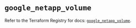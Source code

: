 # `google_netapp_volume`

Refer to the Terraform Registry for docs: [`google_netapp_volume`](https://registry.terraform.io/providers/hashicorp/google/6.34.0/docs/resources/netapp_volume).
